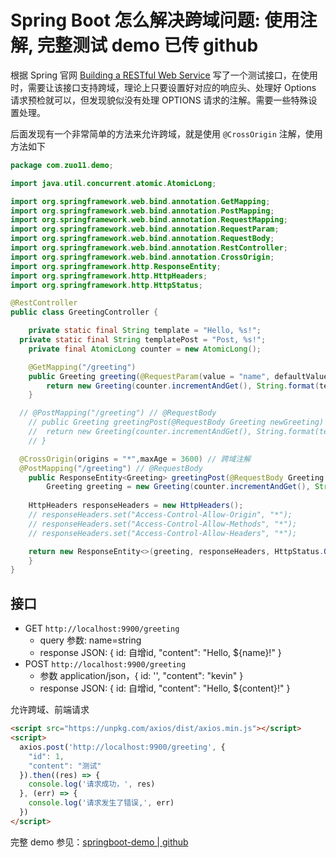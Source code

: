 # Spring Boot 怎么解决跨域问题: 使用注解, 完整测试 demo 已传 github

根据 Spring 官网 [Building a RESTful Web Service](https://spring.io/guides/gs/rest-service/) 写了一个测试接口，在使用时，需要让该接口支持跨域，理论上只要设置好对应的响应头、处理好 Options 请求预检就可以，但发现貌似没有处理 OPTIONS 请求的注解。需要一些特殊设置处理。

后面发现有一个非常简单的方法来允许跨域，就是使用  `@CrossOrigin` 注解，使用方法如下

```java
package com.zuo11.demo;

import java.util.concurrent.atomic.AtomicLong;

import org.springframework.web.bind.annotation.GetMapping;
import org.springframework.web.bind.annotation.PostMapping;
import org.springframework.web.bind.annotation.RequestMapping;
import org.springframework.web.bind.annotation.RequestParam;
import org.springframework.web.bind.annotation.RequestBody;
import org.springframework.web.bind.annotation.RestController;
import org.springframework.web.bind.annotation.CrossOrigin;
import org.springframework.http.ResponseEntity;
import org.springframework.http.HttpHeaders;
import org.springframework.http.HttpStatus;

@RestController
public class GreetingController {

	private static final String template = "Hello, %s!";
  private static final String templatePost = "Post, %s!";
	private final AtomicLong counter = new AtomicLong();

	@GetMapping("/greeting")
	public Greeting greeting(@RequestParam(value = "name", defaultValue = "World") String name) {
		return new Greeting(counter.incrementAndGet(), String.format(template, name));
	} 

  // @PostMapping("/greeting") // @RequestBody 
	// public Greeting greetingPost(@RequestBody Greeting newGreeting) {
	// 	return new Greeting(counter.incrementAndGet(), String.format(templatePost, newGreeting.getContent()));
	// }

  @CrossOrigin(origins = "*",maxAge = 3600) // 跨域注解
  @PostMapping("/greeting") // @RequestBody 
	public ResponseEntity<Greeting> greetingPost(@RequestBody Greeting newGreeting) {
		Greeting greeting = new Greeting(counter.incrementAndGet(), String.format(templatePost, newGreeting.getContent()));
    
    HttpHeaders responseHeaders = new HttpHeaders();
    // responseHeaders.set("Access-Control-Allow-Origin", "*");
    // responseHeaders.set("Access-Control-Allow-Methods", "*");
    // responseHeaders.set("Access-Control-Allow-Headers", "*");

    return new ResponseEntity<>(greeting, responseHeaders, HttpStatus.OK);
	}
}
```

## 接口
- GET `http://localhost:9900/greeting`
  - query 参数: name=string
  - response JSON: { id: 自增id,  "content": "Hello, ${name}!" }
- POST `http://localhost:9900/greeting`
  - 参数 application/json，{ id: '',  "content": "kevin" }
  - response JSON: { id: 自增id,  "content": "Hello, ${content}!" }

允许跨域、前端请求
```html
<script src="https://unpkg.com/axios/dist/axios.min.js"></script>
<script>
  axios.post('http://localhost:9900/greeting', {
    "id": 1,
    "content": "测试"
  }).then((res) => {
    console.log('请求成功，', res)
  }, (err) => {
    console.log('请求发生了错误,', err)
  })
</script>
```

完整 demo 参见：[springboot-demo | github](https://github.com/zuoxiaobai/springboot-demo)